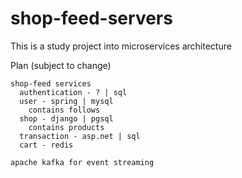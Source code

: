 # shop-feed-servers

This is a study project into microservices architecture

Plan (subject to change)
```
shop-feed services
  authentication - ? | sql
  user - spring | mysql
    contains follows
  shop - django | pgsql
    contains products
  transaction - asp.net | sql
  cart - redis

apache kafka for event streaming
```
